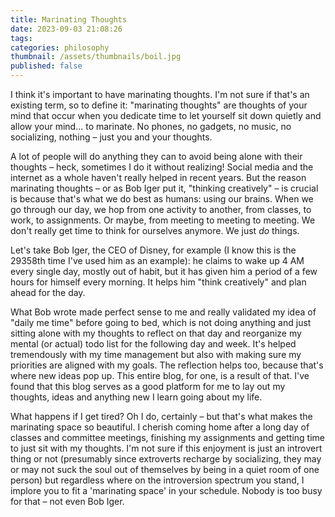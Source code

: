 ```yaml
---
title: Marinating Thoughts
date: 2023-09-03 21:08:26
tags:
categories: philosophy
thumbnail: /assets/thumbnails/boil.jpg
published: false
---
```


I think it's important to have marinating thoughts. I'm not sure if that's an existing term, so to define it: "marinating thoughts" are thoughts of your mind that occur when you dedicate time to let yourself sit down quietly and allow your mind... to marinate. No phones, no gadgets, no music, no socializing, nothing – just you and your thoughts.

A lot of people will do anything they can to avoid being alone with their thoughts – heck, sometimes I do it without realizing! Social media and the internet as a whole haven't really helped in recent years. But the reason marinating thoughts – or as Bob Iger put it, "thinking creatively" – is crucial is because that's what we do best as humans: using our brains. When we go through our day, we hop from one activity to another, from classes, to work, to assignments. Or maybe, from meeting to meeting to meeting. We don't really get time to think for ourselves anymore. We just *do* things.

Let's take Bob Iger, the CEO of Disney, for example (I know this is the 29358th time I've used him as an example): he claims to wake up 4 AM every single day, mostly out of habit, but it has given him a period of a few hours for himself every morning. It helps him "think creatively" and plan ahead for the day. 

What Bob wrote made perfect sense to me and really validated my idea of "daily me time" before going to bed, which is not doing anything and just sitting alone with my thoughts to reflect on that day and reorganize my mental (or actual) todo list for the following day and week. It's helped tremendously with my time management but also with making sure my priorities are aligned with my goals. The reflection helps too, because that's where new ideas pop up. This entire blog, for one, is a result of that. I've found that this blog serves as a good platform for me to lay out my thoughts, ideas and anything new I learn going about my life. 

What happens if I get tired? Oh I do, certainly – but that's what makes the marinating space so beautiful. I cherish coming home after a long day of classes and committee meetings, finishing my assignments and getting time to just sit with my thoughts. I'm not sure if this enjoyment is just an introvert thing or not (presumably since extroverts recharge by socializing, they may or may not suck the soul out of themselves by being in a quiet room of one person) but regardless where on the introversion spectrum you stand, I implore you to fit a 'marinating space' in your schedule. Nobody is too busy for that – not even Bob Iger.